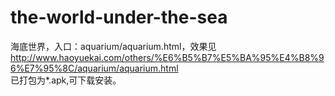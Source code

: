 # the-world-under-the-sea

海底世界，入口：aquarium/aquarium.html，效果见   http://www.haoyuekai.com/others/%E6%B5%B7%E5%BA%95%E4%B8%96%E7%95%8C/aquarium/aquarium.html    
已打包为*.apk,可下载安装。
